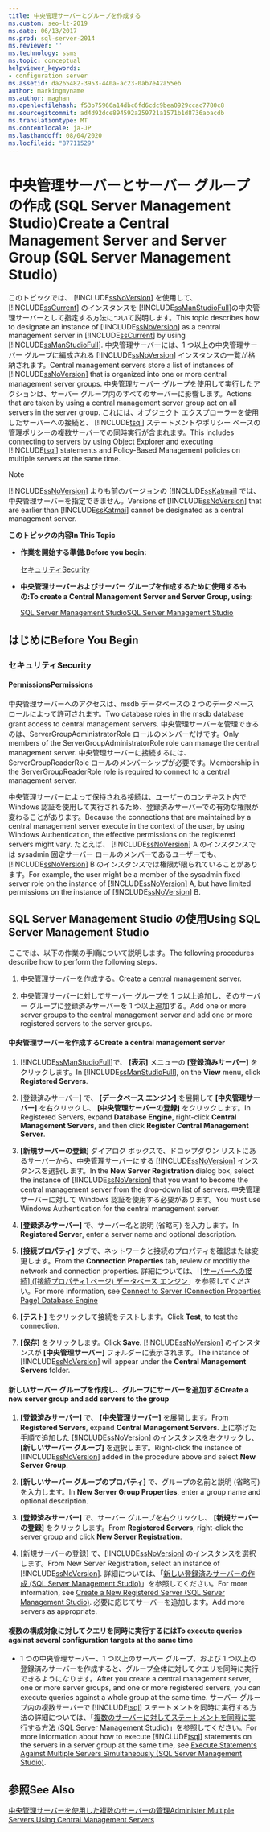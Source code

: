 ```yaml
---
title: 中央管理サーバーとグループを作成する
ms.custom: seo-lt-2019
ms.date: 06/13/2017
ms.prod: sql-server-2014
ms.reviewer: ''
ms.technology: ssms
ms.topic: conceptual
helpviewer_keywords:
- configuration server
ms.assetid: da265482-3953-440a-ac23-0ab7e42a55eb
author: markingmyname
ms.author: maghan
ms.openlocfilehash: f53b75966a14dbc6fd6cdc9bea0929ccac7780c8
ms.sourcegitcommit: ad4d92dce894592a259721a1571b1d8736abacdb
ms.translationtype: MT
ms.contentlocale: ja-JP
ms.lasthandoff: 08/04/2020
ms.locfileid: "87711529"
---
```

# <a name="create-a-central-management-server-and-server-group-sql-server-management-studio"></a><span data-ttu-id="1d794-102">中央管理サーバーとサーバー グループの作成 (SQL Server Management Studio)</span><span class="sxs-lookup"><span data-stu-id="1d794-102">Create a Central Management Server and Server Group (SQL Server Management Studio)</span></span>
  <span data-ttu-id="1d794-103">このトピックでは、 [!INCLUDE[ssNoVersion](../../includes/ssnoversion-md.md)] を使用して、 [!INCLUDE[ssCurrent](../../includes/sscurrent-md.md)] のインスタンスを [!INCLUDE[ssManStudioFull](../../includes/ssmanstudiofull-md.md)]の中央管理サーバーとして指定する方法について説明します。</span><span class="sxs-lookup"><span data-stu-id="1d794-103">This topic describes how to designate an instance of [!INCLUDE[ssNoVersion](../../includes/ssnoversion-md.md)] as a central management server in [!INCLUDE[ssCurrent](../../includes/sscurrent-md.md)] by using [!INCLUDE[ssManStudioFull](../../includes/ssmanstudiofull-md.md)].</span></span> <span data-ttu-id="1d794-104">中央管理サーバーには、1 つ以上の中央管理サーバー グループに編成される [!INCLUDE[ssNoVersion](../../includes/ssnoversion-md.md)] インスタンスの一覧が格納されます。</span><span class="sxs-lookup"><span data-stu-id="1d794-104">Central management servers store a list of instances of [!INCLUDE[ssNoVersion](../../includes/ssnoversion-md.md)] that is organized into one or more central management server groups.</span></span> <span data-ttu-id="1d794-105">中央管理サーバー グループを使用して実行したアクションは、サーバー グループ内のすべてのサーバーに影響します。</span><span class="sxs-lookup"><span data-stu-id="1d794-105">Actions that are taken by using a central management server group act on all servers in the server group.</span></span> <span data-ttu-id="1d794-106">これには、オブジェクト エクスプローラーを使用したサーバーへの接続と、 [!INCLUDE[tsql](../../includes/tsql-md.md)] ステートメントやポリシー ベースの管理ポリシーの複数サーバーでの同時実行が含まれます。</span><span class="sxs-lookup"><span data-stu-id="1d794-106">This includes connecting to servers by using Object Explorer and executing [!INCLUDE[tsql](../../includes/tsql-md.md)] statements and Policy-Based Management policies on multiple servers at the same time.</span></span>  
  
> [!NOTE]  
>  <span data-ttu-id="1d794-107">[!INCLUDE[ssNoVersion](../../includes/ssnoversion-md.md)] よりも前のバージョンの [!INCLUDE[ssKatmai](../../includes/sskatmai-md.md)] では、中央管理サーバーを指定できません。</span><span class="sxs-lookup"><span data-stu-id="1d794-107">Versions of [!INCLUDE[ssNoVersion](../../includes/ssnoversion-md.md)] that are earlier than [!INCLUDE[ssKatmai](../../includes/sskatmai-md.md)] cannot be designated as a central management server.</span></span>  
  
 <span data-ttu-id="1d794-108">**このトピックの内容**</span><span class="sxs-lookup"><span data-stu-id="1d794-108">**In This Topic**</span></span>  
  
-   <span data-ttu-id="1d794-109">**作業を開始する準備:**</span><span class="sxs-lookup"><span data-stu-id="1d794-109">**Before you begin:**</span></span>  
  
     [<span data-ttu-id="1d794-110">セキュリティ</span><span class="sxs-lookup"><span data-stu-id="1d794-110">Security</span></span>](#Security)  
  
-   <span data-ttu-id="1d794-111">**中央管理サーバーおよびサーバー グループを作成するために使用するもの:**</span><span class="sxs-lookup"><span data-stu-id="1d794-111">**To create a Central Management Server and Server Group, using:**</span></span>  
  
     [<span data-ttu-id="1d794-112">SQL Server Management Studio</span><span class="sxs-lookup"><span data-stu-id="1d794-112">SQL Server Management Studio</span></span>](#SSMSProcedure)  
  
##  <a name="before-you-begin"></a><a name="BeforeYouBegin"></a> <span data-ttu-id="1d794-113">はじめに</span><span class="sxs-lookup"><span data-stu-id="1d794-113">Before You Begin</span></span>  
  
###  <a name="security"></a><a name="Security"></a> <span data-ttu-id="1d794-114">セキュリティ</span><span class="sxs-lookup"><span data-stu-id="1d794-114">Security</span></span>  
  
####  <a name="permissions"></a><a name="Permissions"></a> <span data-ttu-id="1d794-115">Permissions</span><span class="sxs-lookup"><span data-stu-id="1d794-115">Permissions</span></span>  
 <span data-ttu-id="1d794-116">中央管理サーバーへのアクセスは、msdb データベースの 2 つのデータベース ロールによって許可されます。</span><span class="sxs-lookup"><span data-stu-id="1d794-116">Two database roles in the msdb database grant access to central management servers.</span></span> <span data-ttu-id="1d794-117">中央管理サーバーを管理できるのは、ServerGroupAdministratorRole ロールのメンバーだけです。</span><span class="sxs-lookup"><span data-stu-id="1d794-117">Only members of the ServerGroupAdministratorRole role can manage the central management server.</span></span> <span data-ttu-id="1d794-118">中央管理サーバーに接続するには、ServerGroupReaderRole ロールのメンバーシップが必要です。</span><span class="sxs-lookup"><span data-stu-id="1d794-118">Membership in the ServerGroupReaderRole role is required to connect to a central management server.</span></span>  
  
 <span data-ttu-id="1d794-119">中央管理サーバーによって保持される接続は、ユーザーのコンテキスト内で Windows 認証を使用して実行されるため、登録済みサーバーでの有効な権限が変わることがあります。</span><span class="sxs-lookup"><span data-stu-id="1d794-119">Because the connections that are maintained by a central management server execute in the context of the user, by using Windows Authentication, the effective permissions on the registered servers might vary.</span></span> <span data-ttu-id="1d794-120">たとえば、 [!INCLUDE[ssNoVersion](../../includes/ssnoversion-md.md)] A のインスタンスでは sysadmin 固定サーバー ロールのメンバーであるユーザーでも、 [!INCLUDE[ssNoVersion](../../includes/ssnoversion-md.md)] B のインスタンスでは権限が限られていることがあります。</span><span class="sxs-lookup"><span data-stu-id="1d794-120">For example, the user might be a member of the sysadmin fixed server role on the instance of [!INCLUDE[ssNoVersion](../../includes/ssnoversion-md.md)] A, but have limited permissions on the instance of [!INCLUDE[ssNoVersion](../../includes/ssnoversion-md.md)] B.</span></span>  
  
##  <a name="using-sql-server-management-studio"></a><a name="SSMSProcedure"></a> <span data-ttu-id="1d794-121">SQL Server Management Studio の使用</span><span class="sxs-lookup"><span data-stu-id="1d794-121">Using SQL Server Management Studio</span></span>  
 <span data-ttu-id="1d794-122">ここでは、以下の作業の手順について説明します。</span><span class="sxs-lookup"><span data-stu-id="1d794-122">The following procedures describe how to perform the following steps.</span></span>  
  
1.  <span data-ttu-id="1d794-123">中央管理サーバーを作成する。</span><span class="sxs-lookup"><span data-stu-id="1d794-123">Create a central management server.</span></span>  
  
2.  <span data-ttu-id="1d794-124">中央管理サーバーに対してサーバー グループを 1 つ以上追加し、そのサーバー グループに登録済みサーバーを 1 つ以上追加する。</span><span class="sxs-lookup"><span data-stu-id="1d794-124">Add one or more server groups to the central management server and add one or more registered servers to the server groups.</span></span>  
  
#### <a name="create-a-central-management-server"></a><span data-ttu-id="1d794-125">中央管理サーバーを作成する</span><span class="sxs-lookup"><span data-stu-id="1d794-125">Create a central management server</span></span>  
  
1.  <span data-ttu-id="1d794-126">[!INCLUDE[ssManStudioFull](../../includes/ssmanstudiofull-md.md)]で、 **[表示]** メニューの **[登録済みサーバー]** をクリックします。</span><span class="sxs-lookup"><span data-stu-id="1d794-126">In [!INCLUDE[ssManStudioFull](../../includes/ssmanstudiofull-md.md)], on the **View** menu, click **Registered Servers**.</span></span>  
  
2.  <span data-ttu-id="1d794-127">[登録済みサーバー] で、 **[データベース エンジン]** を展開して **[中央管理サーバー]** を右クリックし、 **[中央管理サーバーの登録]** をクリックします。</span><span class="sxs-lookup"><span data-stu-id="1d794-127">In Registered Servers, expand **Database Engine**, right-click **Central Management Servers**, and then  click **Register Central Management Server**.</span></span>  
  
3.  <span data-ttu-id="1d794-128">**[新規サーバーの登録]** ダイアログ ボックスで、ドロップダウン リストにあるサーバーから、中央管理サーバーにする [!INCLUDE[ssNoVersion](../../includes/ssnoversion-md.md)] インスタンスを選択します。</span><span class="sxs-lookup"><span data-stu-id="1d794-128">In the **New Server Registration** dialog box, select the instance of [!INCLUDE[ssNoVersion](../../includes/ssnoversion-md.md)] that you want to become the central management server from the drop-down list of servers.</span></span> <span data-ttu-id="1d794-129">中央管理サーバーに対して Windows 認証を使用する必要があります。</span><span class="sxs-lookup"><span data-stu-id="1d794-129">You must use Windows Authentication for the central management server.</span></span>  
  
4.  <span data-ttu-id="1d794-130">**[登録済みサーバー]** で、サーバー名と説明 (省略可) を入力します。</span><span class="sxs-lookup"><span data-stu-id="1d794-130">In **Registered Server**, enter a server name and optional description.</span></span>  
  
5.  <span data-ttu-id="1d794-131">**[接続プロパティ]** タブで、ネットワークと接続のプロパティを確認または変更します。</span><span class="sxs-lookup"><span data-stu-id="1d794-131">From the **Connection Properties** tab, review or modifiy the network  and connection properties.</span></span> <span data-ttu-id="1d794-132">詳細については、「[[サーバーへの接続] &#40;[接続プロパティ] ページ&#41; データベース エンジン](../f1-help/connect-to-server-connection-properties-page-database-engine.md)」を参照してください。</span><span class="sxs-lookup"><span data-stu-id="1d794-132">For more information, see [Connect to Server &#40;Connection Properties Page&#41; Database Engine](../f1-help/connect-to-server-connection-properties-page-database-engine.md)</span></span>  
  
6.  <span data-ttu-id="1d794-133">**[テスト]** をクリックして接続をテストします。</span><span class="sxs-lookup"><span data-stu-id="1d794-133">Click **Test**, to test the connection.</span></span>  
  
7.  <span data-ttu-id="1d794-134">**[保存]** をクリックします。</span><span class="sxs-lookup"><span data-stu-id="1d794-134">Click **Save**.</span></span> <span data-ttu-id="1d794-135">[!INCLUDE[ssNoVersion](../../includes/ssnoversion-md.md)] のインスタンスが **[中央管理サーバー]** フォルダーに表示されます。</span><span class="sxs-lookup"><span data-stu-id="1d794-135">The instance of [!INCLUDE[ssNoVersion](../../includes/ssnoversion-md.md)] will appear under the **Central Management Servers** folder.</span></span>  
  
#### <a name="create-a-new-server-group-and-add-servers-to-the-group"></a><span data-ttu-id="1d794-136">新しいサーバー グループを作成し、グループにサーバーを追加する</span><span class="sxs-lookup"><span data-stu-id="1d794-136">Create a new server group and add servers to the group</span></span>  
  
1.  <span data-ttu-id="1d794-137">**[登録済みサーバー]** で、 **[中央管理サーバー]** を展開します。</span><span class="sxs-lookup"><span data-stu-id="1d794-137">From **Registered Servers**, expand **Central Management Servers**.</span></span> <span data-ttu-id="1d794-138">上に挙げた手順で追加した [!INCLUDE[ssNoVersion](../../includes/ssnoversion-md.md)] のインスタンスを右クリックし、 **[新しいサーバー グループ]** を選択します。</span><span class="sxs-lookup"><span data-stu-id="1d794-138">Right-click the instance of [!INCLUDE[ssNoVersion](../../includes/ssnoversion-md.md)] added in the procedure above and select **New Server Group**.</span></span>  
  
2.  <span data-ttu-id="1d794-139">**[新しいサーバー グループのプロパティ]** で、グループの名前と説明 (省略可) を入力します。</span><span class="sxs-lookup"><span data-stu-id="1d794-139">In **New Server Group Properties**, enter a group name and optional description.</span></span>  
  
3.  <span data-ttu-id="1d794-140">**[登録済みサーバー]** で、サーバー グループを右クリックし、 **[新規サーバーの登録]** をクリックします。</span><span class="sxs-lookup"><span data-stu-id="1d794-140">From **Registered Servers**, right-click the server group and click **New Server Registration**.</span></span>  
  
4.  <span data-ttu-id="1d794-141">[新規サーバーの登録] で、[!INCLUDE[ssNoVersion](../../includes/ssnoversion-md.md)] のインスタンスを選択します。</span><span class="sxs-lookup"><span data-stu-id="1d794-141">From New Server Registration, select an instance of [!INCLUDE[ssNoVersion](../../includes/ssnoversion-md.md)].</span></span> <span data-ttu-id="1d794-142">詳細については、「[新しい登録済みサーバーの作成 &#40;SQL Server Management Studio&#41;](create-a-new-registered-server-sql-server-management-studio.md)」を参照してください。</span><span class="sxs-lookup"><span data-stu-id="1d794-142">For more information, see [Create a New Registered Server &#40;SQL Server Management Studio&#41;](create-a-new-registered-server-sql-server-management-studio.md).</span></span> <span data-ttu-id="1d794-143">必要に応じてサーバーを追加します。</span><span class="sxs-lookup"><span data-stu-id="1d794-143">Add more servers as appropriate.</span></span>  
  
#### <a name="to-execute-queries-against-several-configuration-targets-at-the-same-time"></a><span data-ttu-id="1d794-144">複数の構成対象に対してクエリを同時に実行するには</span><span class="sxs-lookup"><span data-stu-id="1d794-144">To execute queries against several configuration targets at the same time</span></span>  
  
-   <span data-ttu-id="1d794-145">1 つの中央管理サーバー、1 つ以上のサーバー グループ、および 1 つ以上の登録済みサーバーを作成すると、グループ全体に対してクエリを同時に実行できるようになります。</span><span class="sxs-lookup"><span data-stu-id="1d794-145">After you create a central management server, one or more server groups, and one or more registered servers, you can execute queries against a whole group at the same time.</span></span> <span data-ttu-id="1d794-146">サーバー グループ内の複数サーバーで [!INCLUDE[tsql](../../includes/tsql-md.md)] ステートメントを同時に実行する方法の詳細については、「[複数のサーバーに対してステートメントを同時に実行する方法 &#40;SQL Server Management Studio&#41;](execute-statements-against-multiple-servers-simultaneously.md)」を参照してください。</span><span class="sxs-lookup"><span data-stu-id="1d794-146">For more information about how to execute [!INCLUDE[tsql](../../includes/tsql-md.md)] statements on the servers in a server group at the same time, see [Execute Statements Against Multiple Servers Simultaneously &#40;SQL Server Management Studio&#41;](execute-statements-against-multiple-servers-simultaneously.md).</span></span>  
  
## <a name="see-also"></a><span data-ttu-id="1d794-147">参照</span><span class="sxs-lookup"><span data-stu-id="1d794-147">See Also</span></span>  
 [<span data-ttu-id="1d794-148">中央管理サーバーを使用した複数のサーバーの管理</span><span class="sxs-lookup"><span data-stu-id="1d794-148">Administer Multiple Servers Using Central Management Servers</span></span>](../../relational-databases/administer-multiple-servers-using-central-management-servers.md)  
  
  
